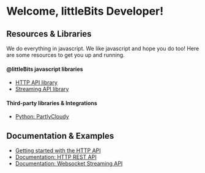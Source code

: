 # Welcome, littleBits Developer!


## Resources & Libraries

We do everything in javascript. We like javascript and hope you do too! Here are
some resources to get you up and running.


#### @littleBits javascript libraries

* [HTTP API library](https://github.com/littlebits/cloud-client-api-http)
* [Streaming API library](https://github.com/littlebits/cloud-client-api-stream)


#### Third-party libraries & Integrations

* [Python: PartlyCloudy](https://github.com/technoboy10/partly-cloudy)


## Documentation & Examples

* [Getting started with the HTTP API](https://github.com/littlebits/cloud-api-lessons)
* [Documentation: HTTP REST API](/v2/api-http)
* [Documentation: Websocket Streaming API](/v2/api-stream)

